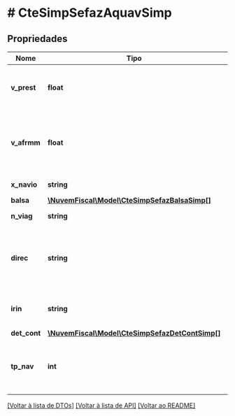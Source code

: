 # # CteSimpSefazAquavSimp

## Propriedades

Nome | Tipo | Descrição | Comentários
------------ | ------------- | ------------- | -------------
**v_prest** | **float** | Valor da Prestação Base de Cálculo do AFRMM. |
**v_afrmm** | **float** | AFRMM (Adicional de Frete para Renovação da Marinha Mercante). |
**x_navio** | **string** | Identificação do Navio. |
**balsa** | [**\NuvemFiscal\Model\CteSimpSefazBalsaSimp[]**](CteSimpSefazBalsaSimp.md) |  | [optional]
**n_viag** | **string** | Número da Viagem. | [optional]
**direc** | **string** | Direção.  Preencher com: N-Norte, L-Leste, S-Sul, O-Oeste. |
**irin** | **string** | Irin do navio sempre deverá ser informado. |
**det_cont** | [**\NuvemFiscal\Model\CteSimpSefazDetContSimp[]**](CteSimpSefazDetContSimp.md) |  | [optional]
**tp_nav** | **int** | Tipo de Navegação.  Preencher com:  * 0 - Interior  * 1 - Cabotagem | [optional]

[[Voltar à lista de DTOs]](../../README.md#models) [[Voltar à lista de API]](../../README.md#endpoints) [[Voltar ao README]](../../README.md)
